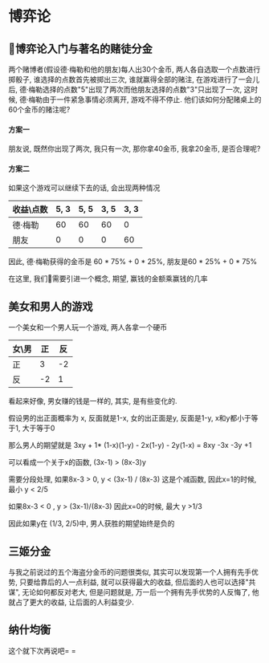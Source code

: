 # 博弈论

## 博弈论入门与著名的赌徒分金

两个赌博者(假设德·梅勒和他的朋友)每人出30个金币, 两人各自选取一个点数进行掷骰子, 谁选择的点数首先被掷出三次, 谁就赢得全部的赌注, 在游戏进行了一会儿后, 德·梅勒选择的点数"5"出现了两次而他朋友选择的点数"3"只出现了一次, 这时候, 德·梅勒由于一件紧急事情必须离开, 游戏不得不停止. 他们该如何分配赌桌上的60个金币的赌注呢? 

#### 方案一

朋友说, 既然你出现了两次, 我只有一次, 那你拿40金币, 我拿20金币, 是否合理呢? 

#### 方案二

如果这个游戏可以继续下去的话, 会出现两种情况

| 收益\点数 | 5, 3 | 5, 5 | 3, 5 | 3, 3 |
|-------|-----|-----|-----|-----|
| 德·梅勒  | 60  | 60  | 60  | 0   |
| 朋友    | 0   | 0   | 0   | 60  |

因此, 德·梅勒获得的金币是 60 * 75% + 0 * 25%, 朋友是60 * 25% + 0 * 75%

在这里, 我们需要引进一个概念, 期望, 赢钱的金额乘赢钱的几率

## 美女和男人的游戏

一个美女和一个男人玩一个游戏, 两人各拿一个硬币

| 女\男 | 正   | 反   |
|-----|-----|-----|
| 正   | 3   | -2  |
| 反   | -2  | 1   |

看起来好像, 男女赚的钱是一样的, 其实, 是有些变化的. 

假设男的出正面概率为 x, 反面就是1-x, 女的出正面是y, 反面是1-y, x和y都小于等于1, 大于等于0

那么男人的期望就是 3xy + 1* (1-x)(1-y) - 2x(1-y) - 2y(1-x) = 8xy -3x -3y +1  

可以看成一个关于x的函数, (3x-1) > (8x-3)y

需要分段处理, 如果8x-3 > 0, y < (3x-1) / (8x-3) 这是个减函数, 因此x=1的时候, 最小 y < 2/5

如果8x-3 < 0 , y > (3x-1)/(8x-3) 因此x=0的时候, 最大 y >1/3

因此如果y在 (1/3, 2/5)中, 男人获胜的期望始终是负的

## 三姬分金

与我之前说过的五个海盗分金币的问题很类似, 其实可以发现第一个人拥有先手优势, 只要给靠后的人一点利益, 就可以获得最大的收益, 但后面的人也可以选择"共谋", 无论如何都反对老大, 但是问题就是, 万一后一个拥有先手优势的人反悔了, 他就占了更大的收益, 让后面的人利益变少. 

## 纳什均衡

这个就下次再说吧=  =

